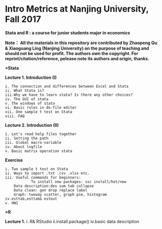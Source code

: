 # Intro Metrics at Nanjing University, Fall 2017

**Stata and R : a course for junior students major in economics**


**Note：
All the materials in this repository are contributed by Zhaopeng Qu & Xiaoguang Ling (Nanjing University) on the purpose of teaching and should not be used for profit.
The authors own the copyright. For reprint/citation/reference, pelease note its authors and origin, thanks.**


**>Stata**

**Lecture 1. Introduction (I)**

	i. The connection and differences between Excel and Stata
	ii. What Stata is?
	iii.Why we have to learn stata? Is there any other choices?
	iv. The GUI of stata
	v. The windows of stata
	vi. Basic rules in do-file editor
	vii. One sample t test on Stata
	viii. FAQ

**Lecture 2.  Introduction (II)**
	
	i. Let's read help files together
	ii. Setting the path
	iii. Global macro-variable
	iv. About logfile
	v. Basic matrix operation stata
	
**Exercise**

	i. Two sample t test on Stata
	ii. Ways to import .txt .csv .xlsx etc.
	iii. Useful commands for beginners:
                To install new packages: ssc install/hot/new
		Data description:des sum tab collapse
		Data clean: gen drop replace label
		Graph: twoway scatter, graph pie, histogram
	iv.esttab,esttab& estout
	v. HW1

**>R**

**Lecture 1.**
	i. R& RStudio
	ii.install.package()
	iv.basic data description
	



